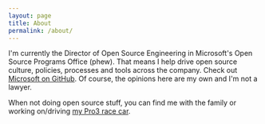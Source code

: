 ```yaml
---
layout: page
title: About
permalink: /about/
---
```


I'm currently the Director of Open Source Engineering in Microsoft's Open Source Programs Office (phew).  That means I help drive open source culture, policies, processes and tools across the company.  Check out [Microsoft on GitHub](http://github.com/microsoft).  Of course, the opinions here are my own and I'm not a lawyer.

When not doing open source stuff, you can find me with the family or working on/driving [my Pro3 race car](http://pro3-racing.com).

